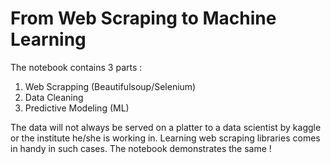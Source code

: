 # From Web Scraping to Machine Learning

The notebook contains 3 parts : 
1. Web Scrapping (Beautifulsoup/Selenium)
2. Data Cleaning
3. Predictive Modeling (ML)

The data will not always be served on a platter to a data scientist by kaggle or the institute he/she is working in. Learning web scraping libraries comes in handy in such cases. The notebook demonstrates the same !
